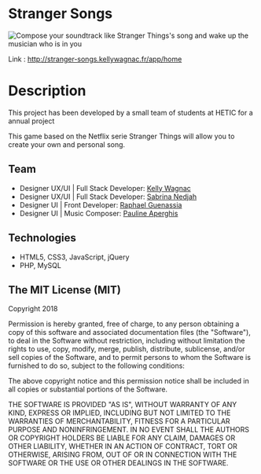 # Stranger Songs
![Compose your soundtrack like Stranger Things's song and wake up the musician who is in you](https://image.noelshack.com/fichiers/2018/24/3/1528842719-capture-d-ecran-2018-06-13-a-00-29-28.png)

Link : http://stranger-songs.kellywagnac.fr/app/home


# Description

This project has been developed by a small team of students at HETIC for a annual project

This game based on the Netflix serie Stranger Things will allow you to create your own and personal song.


## Team

-   Designer UX/UI | Full Stack Developer: [Kelly Wagnac](http://www.kellywagnac.fr/)
-   Designer UX/UI | Full Stack Developer: [Sabrina Nedjah](http://www.sabrinanedjah.fr/)
-   Designer UI | Front Developer: [Raphael Guenassia](http://raphaelguenassia.com/)
-   Designer UI | Music Composer: [Pauline Aperghis](https://www.behance.net/paulineaperghis)

## Technologies

-   HTML5, CSS3, JavaScript, jQuery
-   PHP, MySQL

## The MIT License (MIT)

Copyright 2018 

Permission is hereby granted, free of charge, to any person obtaining a copy of this software and associated documentation files (the "Software"), to deal in the Software without restriction, including without limitation the rights to use, copy, modify, merge, publish, distribute, sublicense, and/or sell copies of the Software, and to permit persons to whom the Software is furnished to do so, subject to the following conditions:

The above copyright notice and this permission notice shall be included in all copies or substantial portions of the Software.

THE SOFTWARE IS PROVIDED "AS IS", WITHOUT WARRANTY OF ANY KIND, EXPRESS OR IMPLIED, INCLUDING BUT NOT LIMITED TO THE WARRANTIES OF MERCHANTABILITY, FITNESS FOR A PARTICULAR PURPOSE AND NONINFRINGEMENT. IN NO EVENT SHALL THE AUTHORS OR COPYRIGHT HOLDERS BE LIABLE FOR ANY CLAIM, DAMAGES OR OTHER LIABILITY, WHETHER IN AN ACTION OF CONTRACT, TORT OR OTHERWISE, ARISING FROM, OUT OF OR IN CONNECTION WITH THE SOFTWARE OR THE USE OR OTHER DEALINGS IN THE SOFTWARE.
